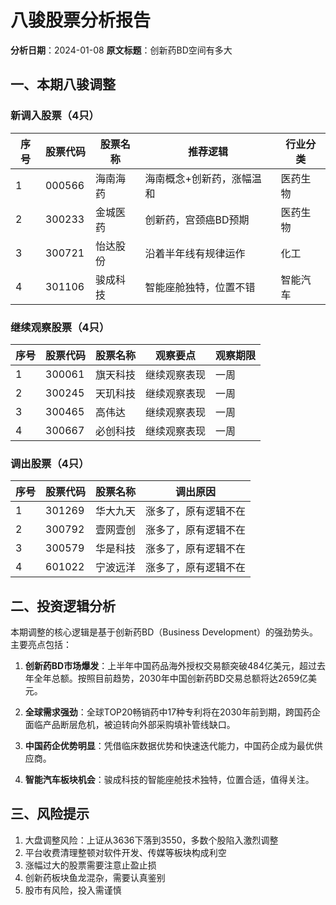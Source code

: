 # 八骏股票分析报告

**分析日期**：2024-01-08
**原文标题**：创新药BD空间有多大

## 一、本期八骏调整

### 新调入股票（4只）
| 序号 | 股票代码 | 股票名称 | 推荐逻辑 | 行业分类 |
|------|----------|----------|----------|----------|
| 1    | 000566   | 海南海药 | 海南概念+创新药，涨幅温和 | 医药生物 |
| 2    | 300233   | 金城医药 | 创新药，宫颈癌BD预期 | 医药生物 |
| 3    | 300721   | 怡达股份 | 沿着半年线有规律运作 | 化工 |
| 4    | 301106   | 骏成科技 | 智能座舱独特，位置不错 | 智能汽车 |

### 继续观察股票（4只）
| 序号 | 股票代码 | 股票名称 | 观察要点 | 观察期限 |
|------|----------|----------|----------|----------|
| 1    | 300061   | 旗天科技 | 继续观察表现 | 一周 |
| 2    | 300245   | 天玑科技 | 继续观察表现 | 一周 |
| 3    | 300465   | 高伟达   | 继续观察表现 | 一周 |
| 4    | 300667   | 必创科技 | 继续观察表现 | 一周 |

### 调出股票（4只）
| 序号 | 股票代码 | 股票名称 | 调出原因 |
|------|----------|----------|----------|
| 1    | 301269   | 华大九天 | 涨多了，原有逻辑不在 |
| 2    | 300792   | 壹网壹创 | 涨多了，原有逻辑不在 |
| 3    | 300579   | 华是科技 | 涨多了，原有逻辑不在 |
| 4    | 601022   | 宁波远洋 | 涨多了，原有逻辑不在 |

## 二、投资逻辑分析

本期调整的核心逻辑是基于创新药BD（Business Development）的强劲势头。主要亮点包括：

1. **创新药BD市场爆发**：上半年中国药品海外授权交易额突破484亿美元，超过去年全年总额。按照目前趋势，2030年中国创新药BD交易总额将达2659亿美元。

2. **全球需求强劲**：全球TOP20畅销药中17种专利将在2030年前到期，跨国药企面临产品断层危机，被迫转向外部采购填补管线缺口。

3. **中国药企优势明显**：凭借临床数据优势和快速迭代能力，中国药企成为最优供应商。

4. **智能汽车板块机会**：骏成科技的智能座舱技术独特，位置合适，值得关注。

## 三、风险提示

1. 大盘调整风险：上证从3636下落到3550，多数个股陷入激烈调整
2. 平台收费清理整顿对软件开发、传媒等板块构成利空
3. 涨幅过大的股票需要注意止盈止损
4. 创新药板块鱼龙混杂，需要认真鉴别
5. 股市有风险，投入需谨慎


